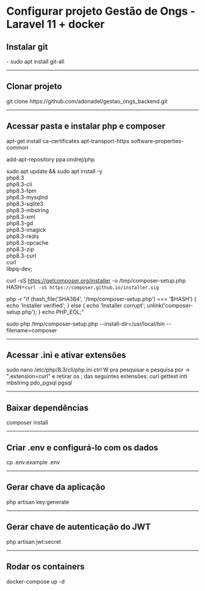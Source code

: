 <h1>Configurar projeto Gestão de Ongs - Laravel 11 + docker</h1>

<h2>Instalar git</h2>
- sudo apt install git-all

-----------

<h2>Clonar projeto</h2>
git clone https://github.com/adonadel/gestao_ongs_backend.git

-----------

<h2>Acessar pasta e instalar php e composer</h2>
apt-get install ca-certificates apt-transport-https software-properties-common

add-apt-repository ppa:ondrej/php

sudo apt update && sudo apt install -y \
  php8.3 \
  php8.3-cli \
  php8.3-fpm \
  php8.3-mysqlnd \
  php8.3-sqlite3 \
  php8.3-mbstring \
  php8.3-xml \
  php8.3-gd \
  php8.3-imagick \
  php8.3-redis \
  php8.3-opcache \
  php8.3-zip \
  php8.3-curl \
  curl \
  libpq-dev;

curl -sS https://getcomposer.org/installer -o /tmp/composer-setup.php
HASH=`curl -sS https://composer.github.io/installer.sig`

php -r "if (hash_file('SHA384', '/tmp/composer-setup.php') === '$HASH') { echo 'Installer verified'; } else { echo 'Installer corrupt'; unlink('composer-setup.php'); } echo PHP_EOL;"

sudo php /tmp/composer-setup.php --install-dir=/usr/local/bin --filename=composer

------------

<h2>Acessar .ini e ativar extensões</h2>
sudo nano /etc/php/8.3/cli/php.ini
ctrl W pra pesquisar e pesquisa por -> ";extension=curl"
e retirar os ; das seguintes extensões:
curl
gettext
intl
mbstring
pdo_pgsql
pgsql

----------------

<h2>Baixar dependências</h2>
composer install

----------------

<h2>Criar .env e configurá-lo com os dados</h2>
cp .env.example .env

----------------

<h2>Gerar chave da aplicação</h2>
php artisan key:generate

----------------

<h2>Gerar chave de autenticação do JWT</h2>
php artisan jwt:secret

----------------

<h2>Rodar os containers</h2>
docker-compose up -d
